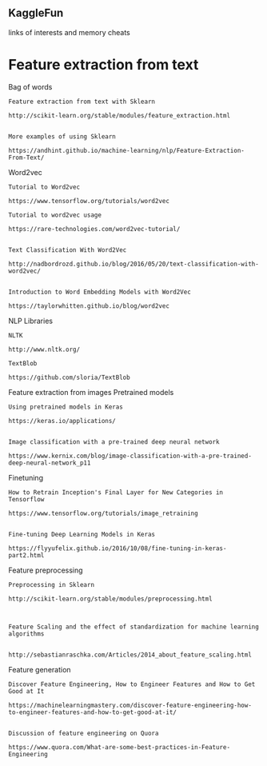 ## KaggleFun
links of interests and memory cheats


# Feature extraction from text

Bag of words

    Feature extraction from text with Sklearn
    
    http://scikit-learn.org/stable/modules/feature_extraction.html
    
    
    More examples of using Sklearn
    
    https://andhint.github.io/machine-learning/nlp/Feature-Extraction-From-Text/
    

Word2vec

    Tutorial to Word2vec
    
    https://www.tensorflow.org/tutorials/word2vec
    
    Tutorial to word2vec usage
    
    https://rare-technologies.com/word2vec-tutorial/
    
    
    Text Classification With Word2Vec
    
    http://nadbordrozd.github.io/blog/2016/05/20/text-classification-with-word2vec/
    
    
    Introduction to Word Embedding Models with Word2Vec
    
    https://taylorwhitten.github.io/blog/word2vec
    

NLP Libraries

    NLTK
    
    http://www.nltk.org/
    
    TextBlob
    
    https://github.com/sloria/TextBlob
    

Feature extraction from images
Pretrained models

    Using pretrained models in Keras
    
    https://keras.io/applications/
    
    
    Image classification with a pre-trained deep neural network
    
    https://www.kernix.com/blog/image-classification-with-a-pre-trained-deep-neural-network_p11
    

Finetuning

    How to Retrain Inception's Final Layer for New Categories in Tensorflow
    
    https://www.tensorflow.org/tutorials/image_retraining
    
    
    Fine-tuning Deep Learning Models in Keras
    
    https://flyyufelix.github.io/2016/10/08/fine-tuning-in-keras-part2.html




Feature preprocessing

    Preprocessing in Sklearn
    
    http://scikit-learn.org/stable/modules/preprocessing.html



    Feature Scaling and the effect of standardization for machine learning algorithms
    
    
    http://sebastianraschka.com/Articles/2014_about_feature_scaling.html


Feature generation

    Discover Feature Engineering, How to Engineer Features and How to Get Good at It
    
    https://machinelearningmastery.com/discover-feature-engineering-how-to-engineer-features-and-how-to-get-good-at-it/
    
    
    Discussion of feature engineering on Quora
    
    https://www.quora.com/What-are-some-best-practices-in-Feature-Engineering



